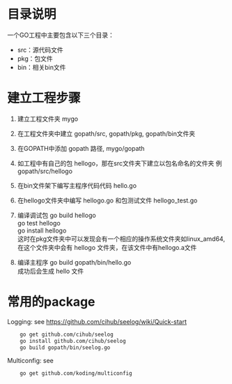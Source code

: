 # 目录说明
一个GO工程中主要包含以下三个目录：
* src：源代码文件
* pkg：包文件
* bin：相关bin文件

# 建立工程步骤
1. 建立工程文件夹 mygo
2. 在工程文件夹中建立 gopath/src, gopath/pkg, gopath/bin文件夹
3. 在GOPATH中添加 gopath 路径, mygo/gopath
4. 如工程中有自己的包 hellogo，那在src文件夹下建立以包名命名的文件夹 例 gopath/src/hellogo
5. 在bin文件架下编写主程序代码代码 hello.go
6. 在hellogo文件夹中编写 hellogo.go 和包测试文件 hellogo_test.go
7. 编译调试包
       go build hellogo  
       go test hellogo  
       go install hellogo  
       这时在pkg文件夹中可以发现会有一个相应的操作系统文件夹如linux_amd64, 在这个文件夹中会有 hellogo 文件夹，在该文件中有hellogo.a文件

8. 编译主程序
       go build gopath/bin/hello.go  
       成功后会生成 hello 文件

# 常用的package
Logging: see https://github.com/cihub/seelog/wiki/Quick-start
```bash
    go get github.com/cihub/seelog  
    go install github.com/cihub/seelog  
    go build gopath/bin/seelog.go  
```

Multiconfig: see
```bash
    go get github.com/koding/multiconfig
```